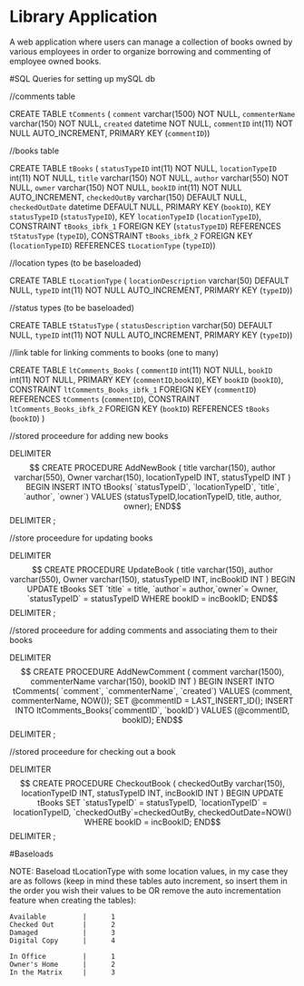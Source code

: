 # Library Application
A web application where users can manage a collection of books owned by various employees in order to organize borrowing and commenting of employee owned books.

#SQL Queries for setting up mySQL db

//comments table

CREATE TABLE `tComments` (
  `comment` varchar(1500) NOT NULL,
  `commenterName` varchar(150) NOT NULL,
  `created` datetime NOT NULL,
  `commentID` int(11) NOT NULL AUTO_INCREMENT,
  PRIMARY KEY (`commentID`))
  
 //books table
 
  CREATE TABLE `tBooks` (
  `statusTypeID` int(11) NOT NULL,
  `locationTypeID` int(11) NOT NULL,
  `title` varchar(150) NOT NULL,
  `author` varchar(550) NOT NULL,
  `owner` varchar(150) NOT NULL,
  `bookID` int(11) NOT NULL AUTO_INCREMENT,
  `checkedOutBy` varchar(150) DEFAULT NULL,
  `checkedOutDate` datetime DEFAULT NULL,
  PRIMARY KEY (`bookID`),
  KEY `statusTypeID` (`statusTypeID`),
  KEY `locationTypeID` (`locationTypeID`),
  CONSTRAINT `tBooks_ibfk_1` FOREIGN KEY (`statusTypeID`) REFERENCES `tStatusType` (`typeID`),
  CONSTRAINT `tBooks_ibfk_2` FOREIGN KEY (`locationTypeID`) REFERENCES `tLocationType` (`typeID`))
  
  //location types (to be baseloaded)
  
  CREATE TABLE `tLocationType` (
  `locationDescription` varchar(50) DEFAULT NULL,
  `typeID` int(11) NOT NULL AUTO_INCREMENT,
  PRIMARY KEY (`typeID`))
  
  //status types (to be baseloaded)
  
  CREATE TABLE `tStatusType` (
  `statusDescription` varchar(50) DEFAULT NULL,
  `typeID` int(11) NOT NULL AUTO_INCREMENT,
  PRIMARY KEY (`typeID`))
  
  //link table for linking comments to books (one to many)
  
 CREATE TABLE `ltComments_Books` (
  `commentID` int(11) NOT NULL,
  `bookID` int(11) NOT NULL,
  PRIMARY KEY (`commentID`,`bookID`),
  KEY `bookID` (`bookID`),
  CONSTRAINT `ltComments_Books_ibfk_1` FOREIGN KEY (`commentID`) REFERENCES `tComments` (`commentID`),
  CONSTRAINT `ltComments_Books_ibfk_2` FOREIGN KEY (`bookID`) REFERENCES `tBooks` (`bookID`)
) 

//stored proceedure for adding new books

DELIMITER $$
CREATE PROCEDURE AddNewBook (
  title varchar(150),
  author varchar(550),
  Owner varchar(150), 
  locationTypeID INT,
  statusTypeID INT
)
BEGIN	
	INSERT INTO tBooks(
	`statusTypeID`,
	`locationTypeID`,
	`title`,
	`author`,
	`owner`) VALUES (statusTypeID,locationTypeID, title, author, owner);
END$$
DELIMITER ;

//store proceedure for updating books

DELIMITER $$
CREATE PROCEDURE UpdateBook (
  title varchar(150),
  author varchar(550),
  Owner varchar(150), 
  statusTypeID INT,
  incBookID INT
)
BEGIN	
	UPDATE tBooks 
	SET `title` = title, `author`= author,`owner`= Owner, `statusTypeID` = statusTypeID 
	WHERE bookID = incBookID;
END$$
DELIMITER ;

//stored proceedure for adding comments and associating them to their books

DELIMITER $$
CREATE PROCEDURE AddNewComment (
   comment varchar(1500),
   commenterName varchar(150),
   bookID INT
)
BEGIN
	INSERT INTO tComments(
	`comment`,
    `commenterName`,
	`created`) VALUES (comment, commenterName, NOW());
	SET @commentID = LAST_INSERT_ID();
	INSERT INTO ltComments_Books(`commentID`, `bookID`) VALUES (@commentID, bookID);
END$$
DELIMITER ;

//stored proceedure for checking out a book
  
DELIMITER $$
CREATE PROCEDURE CheckoutBook (
   checkedOutBy varchar(150),
   locationTypeID INT,
   statusTypeID INT, 
   incBookID INT
)
BEGIN
	UPDATE tBooks SET `statusTypeID` = statusTypeID, `locationTypeID` = locationTypeID, `checkedOutBy`=checkedOutBy, checkedOutDate=NOW() WHERE bookID = incBookID;
END$$
DELIMITER ;

#Baseloads 

NOTE: Baseload tLocationType with some location values, in my case they are as follows (keep in mind these tables auto increment, so insert them in the order you wish their values to be OR remove the auto incrementation feature when creating the tables):

    Available         |      1 
    Checked Out       |      2 
    Damaged           |      3
    Digital Copy      |      4

    In Office         |      1 
    Owner's Home      |      2 
    In the Matrix     |      3

